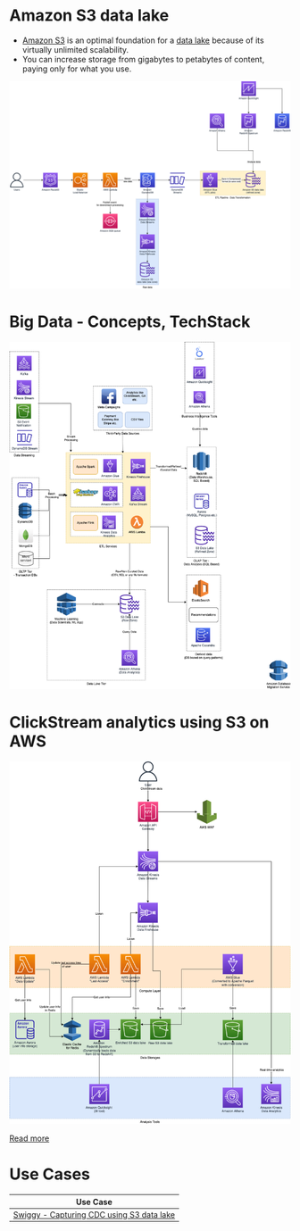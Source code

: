 # Amazon S3 data lake
- [Amazon S3](https://docs.aws.amazon.com/whitepapers/latest/building-data-lakes/amazon-s3-data-lake-storage-platform.html) is an optimal foundation for a [data lake](../../../../1_HLDDesignComponents/5_BigDataComponents/StorageDBs/DataLake.md) because of its virtually unlimited scalability.
- You can increase storage from gigabytes to petabytes of content, paying only for what you use.

![](../../../../3_HLDDesignProblems/AWSStreamProcessingUsingGlueAndS3/AWS-Stream-Processing-Using-Glue-&-S3.png)

# Big Data - Concepts, TechStack

![](../../../../1_HLDDesignComponents/5_BigDataComponents/BigData-ETL-OLTP-OLAP-DataLake.png)

# ClickStream analytics using S3 on AWS

![](../../../../3_HLDDesignProblems/AWSClickStreamAnalytics/AWSClickStreamAnalytic.png)

[Read more](../../../../3_HLDDesignProblems/AWSClickStreamAnalytics/Readme.md)

# Use Cases

| Use Case                                                                                                           |
|--------------------------------------------------------------------------------------------------------------------|
| [Swiggy - Capturing CDC using S3 data lake](../../../../3_HLDDesignProblems/ZomatoSwiggyDesign/SwiggyTechStack.md) |

